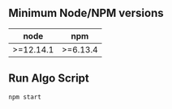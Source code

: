 ## Minimum Node/NPM versions

| node      | npm     |
|-----------|---------|
| >=12.14.1 | >=6.13.4 |


## Run Algo Script

```bash
npm start
```